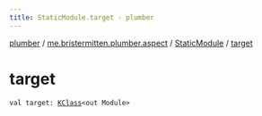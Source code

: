```yaml
---
title: StaticModule.target - plumber
---
```


[plumber](../../index.html) / [me.bristermitten.plumber.aspect](../index.html) / [StaticModule](index.html) / [target](./target.html)

# target

`val target: `[`KClass`](https://kotlinlang.org/api/latest/jvm/stdlib/kotlin.reflect/-k-class/index.html)`<out Module>`
